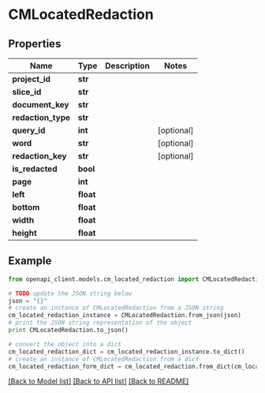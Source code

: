 # CMLocatedRedaction


## Properties
Name | Type | Description | Notes
------------ | ------------- | ------------- | -------------
**project_id** | **str** |  | 
**slice_id** | **str** |  | 
**document_key** | **str** |  | 
**redaction_type** | **str** |  | 
**query_id** | **int** |  | [optional] 
**word** | **str** |  | [optional] 
**redaction_key** | **str** |  | [optional] 
**is_redacted** | **bool** |  | 
**page** | **int** |  | 
**left** | **float** |  | 
**bottom** | **float** |  | 
**width** | **float** |  | 
**height** | **float** |  | 

## Example

```python
from openapi_client.models.cm_located_redaction import CMLocatedRedaction

# TODO update the JSON string below
json = "{}"
# create an instance of CMLocatedRedaction from a JSON string
cm_located_redaction_instance = CMLocatedRedaction.from_json(json)
# print the JSON string representation of the object
print CMLocatedRedaction.to_json()

# convert the object into a dict
cm_located_redaction_dict = cm_located_redaction_instance.to_dict()
# create an instance of CMLocatedRedaction from a dict
cm_located_redaction_form_dict = cm_located_redaction.from_dict(cm_located_redaction_dict)
```
[[Back to Model list]](../README.md#documentation-for-models) [[Back to API list]](../README.md#documentation-for-api-endpoints) [[Back to README]](../README.md)


